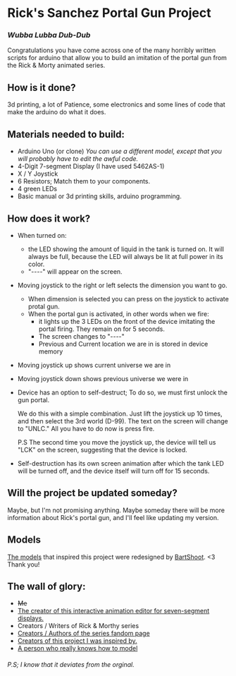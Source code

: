 # Rick's Sanchez Portal Gun Project

### *Wubba Lubba Dub-Dub*

Congratulations you have come across one of the many horribly written scripts for arduino that allow you to build an imitation of the portal gun from the Rick & Morty animated series.

## How is it done?

3d printing, a lot of Patience, some electronics and some lines of code that make the arduino do what it does.


## Materials needed to build:

* Arduino Uno (or clone) *You can use a different model, except that you will probably have to edit the awful code.*
* 4-Digit 7-segment Display (I have used 5462AS-1)
* X / Y Joystick
* 6 Resistors; Match them to your components.
* 4 green LEDs 
* Basic manual or 3d printing skills, arduino programming. 

## How does it work?

* When turned on:
  * the LED showing the amount of liquid in the tank is turned on. It will always be full, because the LED will always be lit at full power in its color.
  * "----" will appear on the screen. 
* Moving joystick to the right or left selects the dimension you want to go.
  * When dimension is selected you can press on the joystick to activate protal gun. 
  * When the portal gun is activated, in other words when we fire:
    *  it lights up the 3 LEDs on the front of the device imitating the portal firing. They remain on for 5 seconds. 
    *  The screen changes to "----"
    *  Previous and Current location we are in is stored in device memory
* Moving joystick up shows current universe we are in
* Moving joystick down shows previous universe we were in
* Device has an option to self-destruct; To do so, we must first unlock the gun portal.
  
   We do this with a simple combination. Just lift the joystick up 10 times, and then select the 3rd world (D-99). The text on the screen will change to "UNLC." All you have to do now is press fire. 
   
   P.S The second time you move the joystick up, the device will tell us "LCK" on the screen, suggesting that the device is locked.


* Self-destruction has its own screen animation after which the tank LED will be turned off, and the device itself will turn off for 15 seconds.



## Will the project be updated someday?

Maybe, but I'm not promising anything. Maybe someday there will be more information about Rick's portal gun, and I'll feel like updating my version.


## Models
[The models](https://www.thingiverse.com/thing:2935246) that inspired this project were redesigned by [BartShoot](https://github.com/BartShoot). <3 Thank you! 



## The wall of glory:

* ~~Me~~
* [The creator of this interactive animation editor for seven-segment displays.](https://jasonacox.github.io/TM1637TinyDisplay/examples/7-segment-animator.html)
* Creators / Writers of Rick & Morthy series 
* [Creators / Authors of the series fandom page](https://rickandmorty.fandom.com/wiki/Rickipedia)
* [Creators of this project I was inspired by.](https://www.thingiverse.com/thing:2935246)
* [A person who really knows how to model](https://github.com/BartShoot)

###### P.S; I know that it deviates from the orginal.